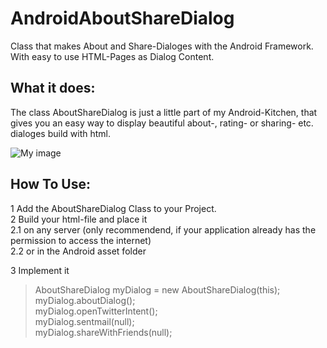 AndroidAboutShareDialog
=======================

Class that makes About and Share-Dialoges with the Android Framework. With easy to use HTML-Pages as Dialog Content.

What it does:
----
The class AboutShareDialog is just a little part of my Android-Kitchen, that gives you an easy way to display beautiful about-, rating- or sharing- etc. dialoges build with html.

![My image](http://www.maxi-muth.de/wordpress/wp-content/uploads/2014/02/Nexus-5-White-Tilted-Left-1024x1024.jpg)

How To Use:
----
1 Add the AboutShareDialog Class to your Project.   
2  Build your html-file and place it   
2.1  on any server (only recommendend, if your application already has the permission to access the internet)   
2.2 or in the Android asset folder   

3 Implement it

> AboutShareDialog myDialog = new AboutShareDialog(this);    
> myDialog.aboutDialog();   
> myDialog.openTwitterIntent();   
> myDialog.sentmail(null);    
> myDialog.shareWithFriends(null);
